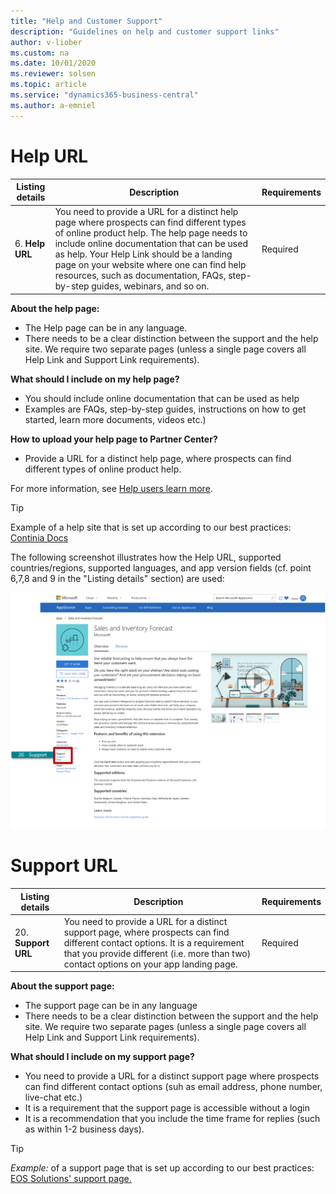 ```yaml
---
title: "Help and Customer Support"
description: "Guidelines on help and customer support links"
author: v-liober
ms.custom: na
ms.date: 10/01/2020
ms.reviewer: solsen
ms.topic: article
ms.service: "dynamics365-business-central"
ms.author: a-emniel
---
```


# Help URL

| Listing details | Description | Requirements |
|-----------------|-------------|--------------|
| 6. **Help URL** | You need to provide a URL for a distinct help page where prospects can find different types of online product help. The help page needs to include online documentation that can be used as help. Your Help Link should be a landing page on your website where one can find help resources, such as documentation, FAQs, step-by-step guides, webinars, and so on.| Required|

**About the help page:**
- The Help page can be in any language. 
- There needs to be a clear distinction between the support and the help site. We require two separate pages (unless a single page covers all Help Link and Support Link requirements). 

**What should I include on my help page?**
- You should include online documentation that can be used as help
- Examples are FAQs, step-by-step guides, instructions on how to get started, learn more documents, videos etc.)

**How to upload your help page to Partner Center?** 
- Provide a URL for a distinct help page, where prospects can find different types of online product help.

For more information, see [Help users learn more](../../user-assistance.md#help-users-learn-more).  

> [!TIP]  
> Example of a help site that is set up according to our best practices: [Continia Docs](https://docs.continia.com/docs.continia-home/en-GB/index.html)

The following screenshot illustrates how the Help URL, supported countries/regions, supported languages, and app version fields (cf. point 6,7,8 and 9 in the "Listing details" section) are used:

![Storefront Detail - Support & Help Links](../../media/SupportHelp.png)


# Support URL
| Listing details | Description | Requirements |
|------------------|-------------|--------------|
| 20. **Support URL**  | You need to provide a URL for a distinct support page, where prospects can find different contact options. It is a requirement that you provide different (i.e. more than two) contact options on your app landing page. | Required |


**About the support page:**
- The support page can be in any language 
- There needs to be a clear distinction between the support and the help site. We require two separate pages (unless a single page covers all Help Link and Support Link requirements). 

**What should I include on my support page?**
- You need to provide a URL for a distinct support page where prospects can find different contact options (suh as email address, phone number, live-chat etc.)
- It is a requirement that the support page is accessible without a login
- It is a recommendation that you include the time frame for replies (such as within 1-2 business days).


> [!TIP]  
> *Example:* of a support page that is set up according to our best practices: [EOS Solutions' support page.]( https://www.eos-solutions.it/en/contact-support.html)
